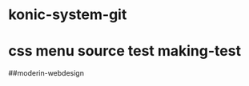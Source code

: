 # konic-system-git
css menu source test
making-test
===================================

##moderin-webdesign
